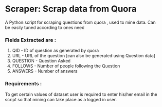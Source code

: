 # Scraper: Scrap data from Quora
A Python script for scraping questions from quora , used to mine data. Can be easily tuned according to ones need


### Fields Extracted are :

1. QID - ID of question as generated by  quora
2. URL - URL of the question [can also be generated using Question data]
3. QUESTION - Question Asked
4. FOLLOWS - Number of people following the Question
5. ANSWERS - Number of answers

### Requirements :

 To get certain values of dataset user is required to enter his/her email in the script so that mining can take place as a logged in user.
